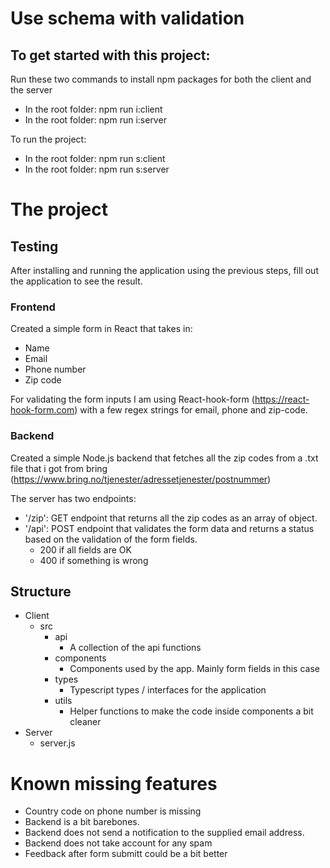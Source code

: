 # Use schema with validation

## To get started with this project:

Run these two commands to install npm packages for both the client and the server

- In the root folder: npm run i:client
- In the root folder: npm run i:server

To run the project:

- In the root folder: npm run s:client
- In the root folder: npm run s:server

# The project

## Testing

After installing and running the application using the previous steps, fill out the application to see the result.

### Frontend

Created a simple form in React that takes in:

- Name
- Email
- Phone number
- Zip code

For validating the form inputs I am using React-hook-form (https://react-hook-form.com) with a few regex strings for email, phone and zip-code.

### Backend

Created a simple Node.js backend that fetches all the zip codes from a .txt file that i got from bring (https://www.bring.no/tjenester/adressetjenester/postnummer)

The server has two endpoints:

- '/zip': GET endpoint that returns all the zip codes as an array of object.
- '/api': POST endpoint that validates the form data and returns a status based on the validation of the form fields.
  - 200 if all fields are OK
  - 400 if something is wrong

## Structure

- Client
  - src
    - api
      - A collection of the api functions
    - components
      - Components used by the app. Mainly form fields in this case
    - types
      - Typescript types / interfaces for the application
    - utils
      - Helper functions to make the code inside components a bit cleaner
- Server
  - server.js

# Known missing features

- Country code on phone number is missing
- Backend is a bit barebones.
- Backend does not send a notification to the supplied email address.
- Backend does not take account for any spam
- Feedback after form submitt could be a bit better